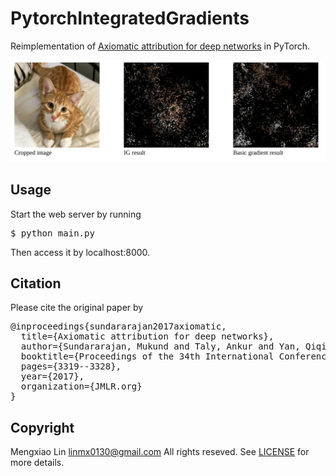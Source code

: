 PytorchIntegratedGradients
===
Reimplementation of [Axiomatic attribution for deep networks](https://arxiv.org/abs/1703.01365) in PyTorch.

![Results on a lovely cat!](bannar.png)
## Usage
Start the web server by running
<pre>
$ python main.py
</pre>

Then access it by localhost:8000.

## Citation
Please cite the original paper by
<pre>
@inproceedings{sundararajan2017axiomatic,
  title={Axiomatic attribution for deep networks},
  author={Sundararajan, Mukund and Taly, Ankur and Yan, Qiqi},
  booktitle={Proceedings of the 34th International Conference on Machine Learning-Volume 70},
  pages={3319--3328},
  year={2017},
  organization={JMLR.org}
}
</pre>

## Copyright
Mengxiao Lin <linmx0130@gmail.com> All rights reseved. See [LICENSE](./LICENSE) for more details.